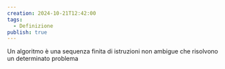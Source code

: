 ```yaml
---
creation: 2024-10-21T12:42:00
tags:
  - Definizione
publish: true
---
```

Un algoritmo è una sequenza finita di istruzioni non ambigue che risolvono un determinato problema